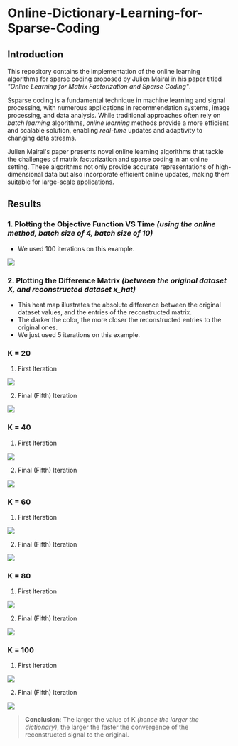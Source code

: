 # Online-Dictionary-Learning-for-Sparse-Coding

## Introduction

This repository contains the implementation of the online learning algorithms for sparse coding proposed by Julien Mairal in his paper titled _"Online Learning for Matrix Factorization and Sparse Coding"_.

Ssparse coding is a fundamental technique in machine learning and signal processing, with numerous applications in recommendation systems, image processing, and data analysis. While traditional approaches often rely on _batch learning_ algorithms, _online learning_ methods provide a more efficient and scalable solution, enabling _real-time_ updates and adaptivity to changing data streams.

Julien Mairal's paper presents novel online learning algorithms that tackle the challenges of matrix factorization and sparse coding in an online setting. These algorithms not only provide accurate representations of high-dimensional data but also incorporate efficient online updates, making them suitable for large-scale applications.

## Results

### 1. Plotting the Objective Function VS Time _(using the online method, batch size of 4, batch size of 10)_

- We used 100 iterations on this example.

![](./results/objectiveTime.png)

### 2. Plotting the Difference Matrix _(between the original dataset X, and reconstructed dataset x_hat)_

- This heat map illustrates the absolute difference between the original dataset values, and the entries of the reconstructed matrix.
- The darker the color, the more closer the reconstructed entries to the original ones.
- We just used 5 iterations on this example.

### K = 20

1. First Iteration

![](<./results/Matrix_Reconstruction_Difference_(Iteration1%2C%20with%20K%20%3D%2020).png>)

2. Final (Fifth) Iteration

![](<./results/Matrix_Reconstruction_Difference_(Iteration5%2C%20with%20K%20%3D%2020).png>)

### K = 40

1. First Iteration

![](<./results/Matrix_Reconstruction_Difference_(Iteration1%2C%20with%20K%20%3D%2040).png>)

2. Final (Fifth) Iteration

![](<./results/Matrix_Reconstruction_Difference_(Iteration5%2C%20with%20K%20%3D%2040).png>)

### K = 60

1. First Iteration

![](<./results/Matrix_Reconstruction_Difference_(Iteration1%2C%20with%20K%20%3D%2060).png>)

2. Final (Fifth) Iteration

![](<./results/Matrix_Reconstruction_Difference_(Iteration5%2C%20with%20K%20%3D%2060).png>)

### K = 80

1. First Iteration

![](<./results/Matrix_Reconstruction_Difference_(Iteration1%2C%20with%20K%20%3D%2080).png>)

2. Final (Fifth) Iteration

![](<./results/Matrix_Reconstruction_Difference_(Iteration5%2C%20with%20K%20%3D%2080).png>)

### K = 100

1. First Iteration

![](<./results/Matrix_Reconstruction_Difference_(Iteration1%2C%20with%20K%20%3D%20100).png>)

2. Final (Fifth) Iteration

![](<./results/Matrix_Reconstruction_Difference_(Iteration5%2C%20with%20K%20%3D%20100).png>)

> **Conclusion**: The larger the value of K _(hence the larger the dictionary)_, the larger the faster the convergence of the reconstructed signal to the original.
